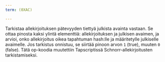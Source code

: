 ```yaml
---
term: (0XAC)

---
```

Tarkistaa allekirjoituksen pätevyyden tiettyä julkista avainta vastaan. Se ottaa pinosta kaksi ylintä elementtiä: allekirjoituksen ja julkisen avaimen, ja arvioi, onko allekirjoitus oikea tapahtuman hash:lle ja määritetylle julkiselle avaimelle. Jos tarkistus onnistuu, se siirtää pinoon arvon `1` (true), muuten `0` (false). Tätä op-koodia muutettiin Tapscriptissä Schnorr-allekirjoitusten tarkistamiseksi.